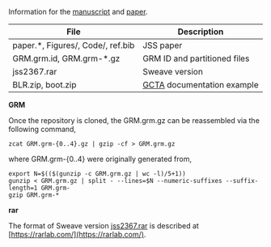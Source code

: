 Information for the [manuscript](paper.pdf) and [paper](https://www.jstatsoft.org/article/view/v085i06).

File | Description
-----|-------------------------------------------------
paper.*, Figures/, Code/, ref.bib | JSS paper
GRM.grm.id, GRM.grm-*.gz | GRM ID and partitioned files
jss2367.rar | Sweave version
BLR.zip, boot.zip | [GCTA](http://cnsgenomics.com/software/gcta/) documentation example

**GRM**

Once the repository is cloned, the GRM.grm.gz can be reassembled via the following command,
```
zcat GRM.grm-{0..4}.gz | gzip -cf > GRM.grm.gz
```
where GRM.grm-{0..4} were originally generated from,
```
export N=$(($(gunzip -c GRM.grm.gz | wc -l)/5+1))
gunzip < GRM.grm.gz | split - --lines=$N --numeric-suffixes --suffix-length=1 GRM.grm-
gzip GRM.grm-*
```

**rar**

The format of Sweave version [jss2367.rar](jss2367.rar) is described at [https://rarlab.com/](https://rarlab.com/).
